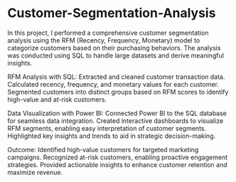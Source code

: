 # Customer-Segmentation-Analysis
In this project, I performed a comprehensive customer segmentation analysis using the RFM (Recency, Frequency, Monetary) model to categorize customers based on their purchasing behaviors. The analysis was conducted using SQL to handle large datasets and derive meaningful insights.

RFM Analysis with SQL: Extracted and cleaned customer transaction data. Calculated recency, frequency, and monetary values for each customer. Segmented customers into distinct groups based on RFM scores to identify high-value and at-risk customers.

Data Visualization with Power BI: Connected Power BI to the SQL database for seamless data integration. Created interactive dashboards to visualize RFM segments, enabling easy interpretation of customer segments. Highlighted key insights and trends to aid in strategic decision-making.

Outcome: Identified high-value customers for targeted marketing campaigns. Recognized at-risk customers, enabling proactive engagement strategies. Provided actionable insights to enhance customer retention and maximize revenue.
